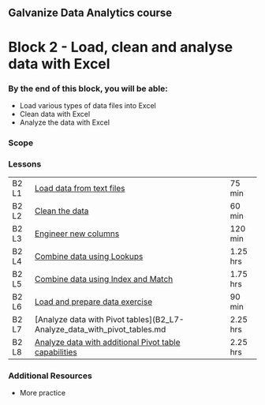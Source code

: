 ## Galvanize Data Analytics course
# Block 2 - Load, clean and analyse data with Excel

### By the end of this block, you will be able:

* Load various types of data files into Excel
* Clean data with Excel
* Analyze the data with Excel 

### Scope 


### Lessons
|  |  | |
|----|-------|-------|
|B2 L1 | [Load data from text files](B2_L1-Load_data_from_text_files.md)|75 min|
|B2 L2 | [Clean the data](B2_L2-Clean_the_data.md)|60 min|
|B2 L3 | [Engineer new columns](B2_L3-Engineer_new_columns.md)|120 min|
|B2 L4 | [Combine data using Lookups](B2_L4-Combine_data_using_Lookups.md)|1.25 hrs|
|B2 L5 | [Combine data using Index and Match](B2_L5-Combine_data_using_Index_Match.md)|1.75 hrs|
|B2 L6 | [Load and prepare data exercise](B2_L6-Load_prepare_data_exercise.md)|90 min|
|B2 L7 | [Analyze data with Pivot tables](B2_L7-Analyze_data_with_pivot_tables.md|2.25 hrs|
|B2 L8 | [Analyze data with additional Pivot table capabilities](B2_L8-Additional_Pivot_capabilities.md)|2.25 hrs|

### Additional Resources

* More practice
